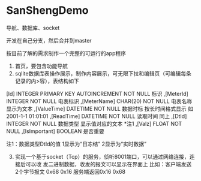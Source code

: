 # SanShengDemo
导航、数据库、socket

开发在自己分支，然后合并到master

按目前了解的需求制作一个完整的可运行的app程序

1. 首页，要包含功能导航
2. sqlite数据库表操作展示，制作内容展示，可无限下拉和编辑页（可编辑每条记录的内>容），表结构如下

[Id] INTEGER PRIMARY KEY AUTOINCREMENT NOT NULL         标识
,[MeterId] INTEGER NOT NULL      电表标识
,[MeterName] CHAR(20) NOT NULL   电表名称  显示为文本
,[ValueTime] DATETIME NOT NULL   数据时标  按长时间格式显示 如2001-1-1 01:01:01
,[ReadTime] DATETIME NOT NULL    读取时间  同上
,[DtId] INTEGER NOT NULL         数据类型  显示值对应的文本 *注1
,[Valz] FLOAT NOT NULL
,[IsImportant] BOOLEAN           是否重要

注1：数据类型DtId的值 1显示为“日冻结”  2显示为“实时数据”

3. 实现一个基于socket（Tcp）的服务，侦听8001端口，可以通过网络连接，连接后可以收
发二进制数据，收发的报文可以显示在界面上
比如：客户端发送 2个字节报文 0x68 0x16 服务端返回0x16 0x68


